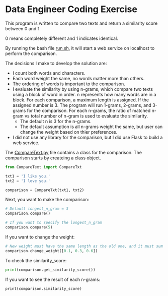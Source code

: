 # Data Engineer Coding Exercise

This program is written to compare two texts and return a similarity score between 0 and 1.


0 means completely different and 1 indicates identical.


By running the bash file [run.sh](https://github.com/mikesh13/Fetch_Rewards/blob/main/run.sh), it will start a web service on localhost to perform the comparison.


The decisions I make to develop the solution are:
* I count both words and characters.
* Each word weight the same, no words matter more than others.
* The ordering of words is important to the comparison.
* I evaluate the similarity by using n-grams, which compare two texts using a block of word in order. n represents how many words are in a block. For each comparison, a maximum length is assigned. If the assigned number is 3. The program will run 1-grams, 2-grams, and 3-grams for the comparison. For each n-grams, the ratio of matched n-gram vs total number of n-gram is used to evaluate the similarity.
  * The default n is 3 for the n-grams.
  * The default assumption is all n-grams weight the same, but user can change the weight based on thier preferences.
* I did not use any library for the comparison, but I did use Flask to build a web service. 


The [CompareText.py](https://github.com/mikesh13/Fetch_Rewards/blob/main/CompareText.py) file contains a class for the comparison.
The comparison starts by createing a class object.
```python
from CompareText import CompareTxt

txt1 = 'I like you.'
txt2 = 'I love you.'

comparison = CompareTxt(txt1, txt2)
```

Next, you want to make the comparison:
```python
# Default longest_n_gram = 3
comparison.compare()

# If you want to specify the longest_n_gram
comparison.compare(5)
```

If you want to change the weight:
```python
# New weight must have the same length as the old one, and it must sum up to 1.
comparison.change_weight([0.1, 0.3, 0.6])
```

To check the similarity_score:
```python
print(comparison.get_similarity_score())
```

If you want to see the result of each n-grams:
```
print(comparison.similarity_score)
```
